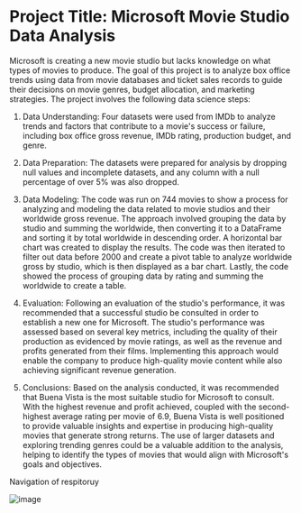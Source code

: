 # Project Title: Microsoft Movie Studio Data Analysis
Microsoft is creating a new movie studio but lacks knowledge on what types of movies to produce. The goal of this project is to analyze box office trends using data from movie databases and ticket sales records to guide their decisions on movie genres, budget allocation, and marketing strategies. The project involves the following data science steps:

1. Data Understanding: Four datasets were used from IMDb to analyze trends and factors that contribute to a movie's success or failure, including box office gross revenue, IMDb rating, production budget, and genre.

2. Data Preparation: The datasets were prepared for analysis by dropping null values and incomplete datasets, and any column with a null percentage of over 5% was also dropped.

3. Data Modeling: The code was run on 744 movies to show a process for analyzing and modeling the data related to movie studios and their worldwide gross revenue. The approach involved grouping the data by studio and summing the worldwide, then converting it to a DataFrame and sorting it by total worldwide in descending order. A horizontal bar chart was created to display the results. The code was then iterated to filter out data before 2000 and create a pivot table to analyze worldwide gross by studio, which is then displayed as a bar chart. Lastly, the code showed the process of grouping data by rating and summing the worldwide to create a table.

4. Evaluation: Following an evaluation of the studio's performance, it was recommended that a successful studio be consulted in order to establish a new one for Microsoft. The studio's performance was assessed based on several key metrics, including the quality of their production as evidenced by movie ratings, as well as the revenue and profits generated from their films. Implementing this approach would enable the company to produce high-quality movie content while also achieving significant revenue generation.

5. Conclusions: Based on the analysis conducted, it was recommended that Buena Vista is the most suitable studio for Microsoft to consult. With the highest revenue and profit achieved, coupled with the second-highest average rating per movie of 6.9, Buena Vista is well positioned to provide valuable insights and expertise in producing high-quality movies that generate strong returns. The use of larger datasets and exploring trending genres could be a valuable addition to the analysis, helping to identify the types of movies that would align with Microsoft's goals and objectives.

Navigation of respitoruy

![image](https://github.com/elsheikhz1/Project-1/assets/107605292/7968cf10-7634-4ca8-b395-f806b2f7cb8b)


